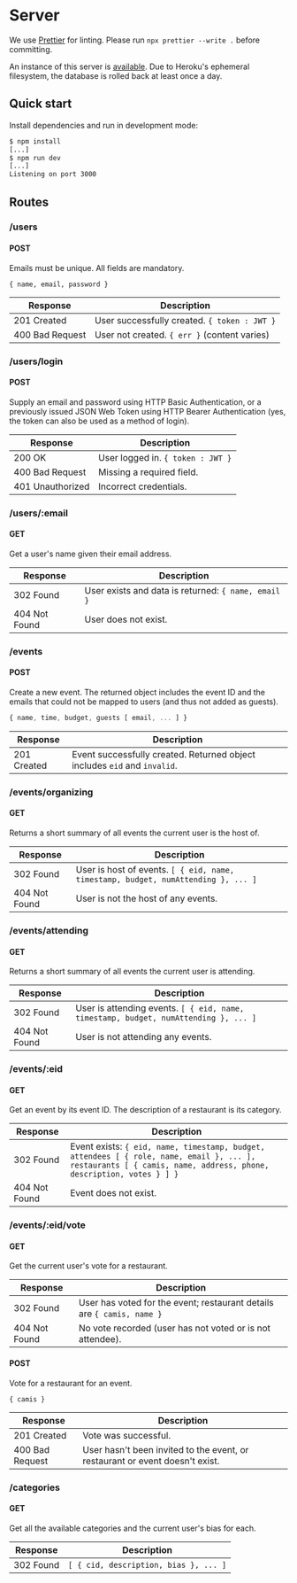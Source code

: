 # Server

We use [Prettier](https://prettier.io/) for linting.
Please run `npx prettier --write .` before committing.

An instance of this server is [available](https://the-last-resort.herokuapp.com/).
Due to Heroku's ephemeral filesystem, the database is rolled back at least once a day.

## Quick start

Install dependencies and run in development mode:

```sh
$ npm install
[...]
$ npm run dev
[...]
Listening on port 3000
```

## Routes

### /users

#### POST

Emails must be unique. All fields are mandatory.

```
{ name, email, password }
```

| Response        | Description                                  |
| --------------- | -------------------------------------------- |
| 201 Created     | User successfully created. `{ token : JWT }` |
| 400 Bad Request | User not created. `{ err }` (content varies) |

### /users/login

#### POST

Supply an email and password using HTTP Basic Authentication,
or a previously issued JSON Web Token using HTTP Bearer Authentication
(yes, the token can also be used as a method of login).

| Response         | Description                       |
| ---------------- | --------------------------------- |
| 200 OK           | User logged in. `{ token : JWT }` |
| 400 Bad Request  | Missing a required field.         |
| 401 Unauthorized | Incorrect credentials.            |

### /users/:email

#### GET

Get a user's name given their email address.

| Response      | Description                                         |
| ------------- | --------------------------------------------------- |
| 302 Found     | User exists and data is returned: `{ name, email }` |
| 404 Not Found | User does not exist.                                |

### /events

#### POST

Create a new event.
The returned object includes the event ID and the emails that could not be mapped to users
(and thus not added as guests).

```javascript
{ name, time, budget, guests [ email, ... ] }
```

| Response    | Description                                                               |
| ----------- | ------------------------------------------------------------------------- |
| 201 Created | Event successfully created. Returned object includes `eid` and `invalid`. |

### /events/organizing

#### GET

Returns a short summary of all events the current user is the host of.

| Response      | Description                                                                       |
| ------------- | --------------------------------------------------------------------------------- |
| 302 Found     | User is host of events. `[ { eid, name, timestamp, budget, numAttending }, ... ]` |
| 404 Not Found | User is not the host of any events.                                               |

### /events/attending

#### GET

Returns a short summary of all events the current user is attending.

| Response      | Description                                                                         |
| ------------- | ----------------------------------------------------------------------------------- |
| 302 Found     | User is attending events. `[ { eid, name, timestamp, budget, numAttending }, ... ]` |
| 404 Not Found | User is not attending any events.                                                   |

### /events/:eid

#### GET

Get an event by its event ID.
The description of a restaurant is its category.

| Response      | Description                                                                                                                                                     |
| ------------- | --------------------------------------------------------------------------------------------------------------------------------------------------------------- |
| 302 Found     | Event exists: `{ eid, name, timestamp, budget, attendees [ { role, name, email }, ... ], restaurants [ { camis, name, address, phone, description, votes } ] }` |
| 404 Not Found | Event does not exist.                                                                                                                                           |

### /events/:eid/vote

#### GET

Get the current user's vote for a restaurant.

| Response      | Description                                                            |
| ------------- | ---------------------------------------------------------------------- |
| 302 Found     | User has voted for the event; restaurant details are `{ camis, name }` |
| 404 Not Found | No vote recorded (user has not voted or is not attendee).              |

#### POST

Vote for a restaurant for an event.

```
{ camis }
```

| Response        | Description                                                                  |
| --------------- | ---------------------------------------------------------------------------- |
| 201 Created     | Vote was successful.                                                         |
| 400 Bad Request | User hasn't been invited to the event, or restaurant or event doesn't exist. |

### /categories

#### GET

Get all the available categories and the current user's bias for each.

| Response  | Description                           |
| --------- | ------------------------------------- |
| 302 Found | `[ { cid, description, bias }, ... ]` |
